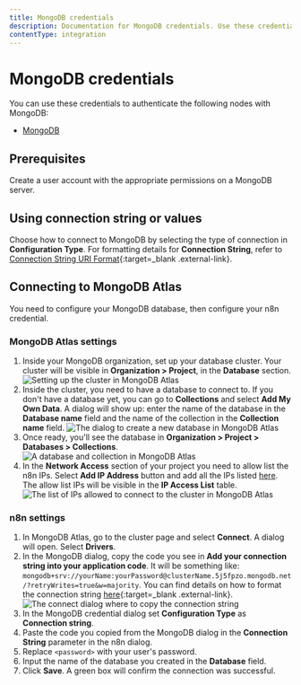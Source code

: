 ```yaml
---
title: MongoDB credentials
description: Documentation for MongoDB credentials. Use these credentials to authenticate MongoDB in n8n, a workflow automation platform.
contentType: integration
---
```


# MongoDB credentials

You can use these credentials to authenticate the following nodes with MongoDB:

- [MongoDB](/integrations/builtin/app-nodes/n8n-nodes-base.mongodb/)

## Prerequisites

Create a user account with the appropriate permissions on a MongoDB server.

## Using connection string or values

Choose how to connect to MongoDB by selecting the type of connection in **Configuration Type**.
For formatting details for **Connection String**, refer to [Connection String URI Format](https://www.mongodb.com/docs/manual/reference/connection-string/){:target=_blank .external-link}.


## Connecting to MongoDB Atlas

You need to configure your MongoDB database, then configure your n8n credential.

### MongoDB Atlas settings

1. Inside your MongoDB organization, set up your database cluster. Your cluster will be visible in **Organization > Project**, in the **Database** section.
![Setting up the cluster in MongoDB Atlas](/_images/integrations/builtin/app-nodes/mongodb/cluster.png)
2. Inside the cluster, you need to have a database to connect to. If you don't have a database yet, you can go to **Collections** and select **Add My Own Data**. A dialog will show up: enter the name of the database in the **Database name** field and the name of the collection in the **Collection name** field.
![The dialog to create a new database in MongoDB Atlas](/_images/integrations/builtin/app-nodes/mongodb/database_create.png)
3. Once ready, you'll see the database in **Organization > Project > Databases > Collections**.
![A database and collection in MongoDB Atlas](/_images/integrations/builtin/app-nodes/mongodb/collections.png)
4. In the **Network Access** section of your project you need to allow list the n8n IPs. Select **Add IP Address** button and add all the IPs listed [here](/choose-n8n/cloud/#cloud-ip-addresses). The allow list IPs will be visible in the **IP Access List** table.
![The list of IPs allowed to connect to the cluster in MongoDB Atlas](/_images/integrations/builtin/app-nodes/mongodb/network_access.png)

### n8n settings

1. In MongoDB Atlas, go to the cluster page and select **Connect**. A dialog will open. Select **Drivers**.
1. In the MongoDB dialog, copy the code you see in **Add your connection string into your application code**. It will be something like: `mongodb+srv://yourName:yourPassword@clusterName.5j5fpzo.mongodb.net/?retryWrites=true&w=majority`. You can find details on how to format the connection string [here](https://www.mongodb.com/docs/manual/reference/connection-string/){:target=_blank .external-link}.
![The connect dialog where to copy the connection string](/_images/integrations/builtin/app-nodes/mongodb/connect.png)
1. In the MongoDB credential dialog set **Configuration Type** as **Connection string**.
1. Paste the code you copied from the MongoDB dialog in the **Connection String** parameter in the n8n dialog.
1. Replace `<password>` with your user's password.
1. Input the name of the database you created in the **Database** field.
1. Click **Save**. A green box will confirm the connection was successful.
